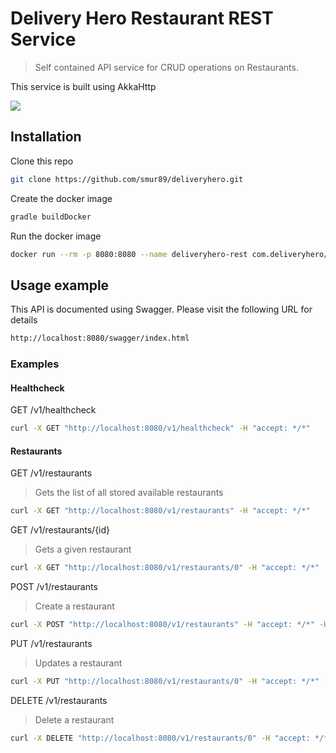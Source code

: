 # Delivery Hero Restaurant REST Service
> Self contained API service for CRUD operations on Restaurants.

This service is built using AkkaHttp

![](https://avatars2.githubusercontent.com/u/7225556?s=280&v=4)

## Installation

Clone this repo

```sh
git clone https://github.com/smur89/deliveryhero.git
```

Create the docker image

```sh
gradle buildDocker
```

Run the docker image

```sh
docker run --rm -p 8080:8080 --name deliveryhero-rest com.deliveryhero/restservice:latest  
```

## Usage example

This API is documented using Swagger. Please visit the following URL for details

```sh
http://localhost:8080/swagger/index.html
```

### Examples
#### Healthcheck
GET /v1/healthcheck
```sh
curl -X GET "http://localhost:8080/v1/healthcheck" -H "accept: */*"
```
#### Restaurants
GET /v1/restaurants
> Gets the list of all stored available restaurants

```sh
curl -X GET "http://localhost:8080/v1/restaurants" -H "accept: */*"
```

GET /v1/restaurants/{id}
> Gets a given restaurant

```sh
curl -X GET "http://localhost:8080/v1/restaurants/0" -H "accept: */*"
```

POST /v1/restaurants
> Create a restaurant
```sh
curl -X POST "http://localhost:8080/v1/restaurants" -H "accept: */*" -H "Content-Type: */*" -d "{\"name\":\"string\",\"phoneNo\":\"string\",\"cuisines\":[\"string\"],\"address\":{\"line1\":\"string\",\"line2\":\"string\",\"city\":\"string\",\"country\":\"string\"},\"description\":\"string\"}"
```

PUT /v1/restaurants
> Updates a restaurant

```sh
curl -X PUT "http://localhost:8080/v1/restaurants/0" -H "accept: */*" -H "Content-Type: */*" -d "{\"name\":\"string\",\"phoneNo\":\"string\",\"cuisines\":[\"string\"],\"address\":{\"line1\":\"string\",\"line2\":\"string\",\"city\":\"string\",\"country\":\"string\"},\"description\":\"string\"}"
```

DELETE /v1/restaurants
> Delete a restaurant

```sh
curl -X DELETE "http://localhost:8080/v1/restaurants/0" -H "accept: */*"
```